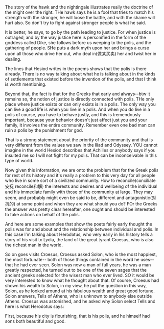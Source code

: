 The story of the hawk and the nightingale illustrates really the doctrine of the might over the right. THe hawk says he is a fool that tries to match his strength with the stronger, he will loose the battle, and with the shame will hurt also. So don't try to fight against stronger people is what he said.

It is better, he says, to go by the path leading to justice. For when justice is outraged, and by the way justice here is personified in the form of the goddess called  Dike, she follows before us weeping to the polis, and the gathering of people. SHe puts a dark myth upon her and brings a curse upon all those who drive her out, who deal in(做某买卖) her and twist her in dealing.

The lines that Hesiod writes in the poems shows that the polis is there already. There is no way talking about what he is talking about in the kinds of settlements that existed before the invention of the polis, and that I think is worth mentioning.

Beyond that, the fact is that for the Greeks that early and always--btw it remains so, the notion of justice is directly connected with polis. THe only place where justice exists or can only exists is in a polis. The only way you can live a good life is when you live in a polis. And when you do live in a polis of course, you have to behave justly, and this is tremendously important, because your behavior doesn't just affect just you and your family, it involves the entire community. Remember even one bad man can ruin a polis by the punishment for god.

That is a strong statement about the priority of the community and that is very different from the values we saw in the Iliad and Odyssey. YOU cannot imagine in the world Hesiod describes that Achilles or anybody says if you insulted me so I will not fight for my polis. That can be inconceivable in this type of world.

Now given this information, we are onto the problem that for the Greek polis for rest of its history and it's really a problem to this very day for all people who live in some sort of a civilized community. How to reconcile(conciliate安抚 reconcile和解) the interests and desires and wellbeing of the individual and his immediate family with those of the community at large. They may seem, and probably might even be said to be, different and antagonistic(对抗的) at some point and when they are what should you do? FOr the Greeks the answer was pretty clear hereafter, one ought and should be interested to take actions on behalf of the polis.

And here are some examples that show the poets fairly early thought the polis was for and about and the relationship between individual and polis. In this case I'm talking about Herodotus, who very early in his history tells a story of his visit to Lydia, the land of the great tyrant Croesus, who is also the richest man in the world.

So on goes visits Croesus, Croesus asked Solon, who is the most happiest, the most fortunate-- both of those things contained in the word he uses-- that he had ever seen. Solon was now a man of full years, he was a man greatly respected, he turned out to be one of the seven sages that the ancient greeks selected for the wisest man who ever lived. SO it would be very interested to know what he thought about that. Of course, Croesus had shown his wealth to Solon, in my view, he put the question in this way, Solon, as he looked around at his fabulous wealth and great good fortune. Solon answers, Tells of Athens, who is unknown to anybody else outside Athens. Croesus was astonished, and he asked why Solon select Tells and here is what Herodotus says:

First, because his city is flourishing, that is his polis, and he himself had sons both beautiful and good. 